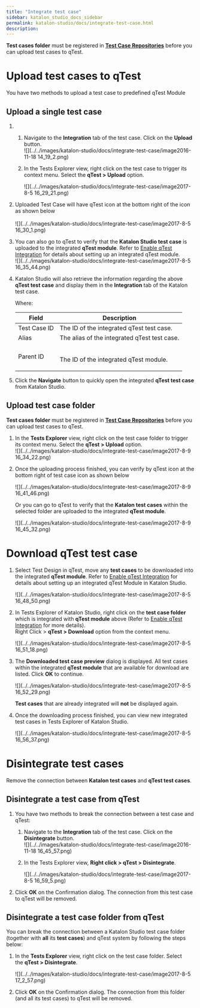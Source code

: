 ```yaml
---
title: "Integrate test case" 
sidebar: katalon_studio_docs_sidebar
permalink: katalon-studio/docs/integrate-test-case.html 
description: 
---
```

**Test cases folder** must be registered in [**Test Case Repositories**](https://docs.katalon.com/display/KD/qTest+Integration) before you can upload test cases to qTest.

Upload test cases to qTest
==========================

You have two methods to upload a test case to predefined qTest Module

Upload a single test case
-------------------------

1.    
    1.  Navigate to the **Integration** tab of the test case. Click on the **Upload** button.  
        ![](../../images/katalon-studio/docs/integrate-test-case/image2016-11-18 14_19_2.png)  
          
        
    2.  In the Tests Explorer view, right click on the test case to trigger its context menu. Select the **qTest > Upload** option.  
          
        ![](../../images/katalon-studio/docs/integrate-test-case/image2017-8-5 16_29_21.png)  
          
        
2.  Uploaded Test Case will have qTest icon at the bottom right of the icon as shown below  
       
    ![](../../images/katalon-studio/docs/integrate-test-case/image2017-8-5 16_30_1.png)  
      
      
    
3.  You can also go to qTest to verify that the **Katalon Studio test case** is uploaded to the integrated **qTest module**. Refer to [Enable qTest Integration](/display/KD/Enable+qTest+Integration) for details about setting up an integrated qTest module.  
    ![](../../images/katalon-studio/docs/integrate-test-case/image2017-8-5 16_35_44.png)  
      
    
4.  Katalon Studio will also retrieve the information regarding the above **qTest test case** and display them in the **Integration** tab of the Katalon test case.
    
      
    Where:
    
    <table><thead><tr><th>Field</th><th>Description</th></tr></thead><tbody><tr><td>Test Case ID</td><td>The ID of the integrated qTest test case.</td></tr><tr><td>Alias</td><td>The alias of the integrated qTest test case.</td></tr><tr><td>Parent ID</td><td><div><p><span><img></span></p><p>The ID of the integrated qTest module.</p></div></td></tr></tbody></table>
    
      
    
5.  Click the **Navigate** button to quickly open the integrated **qTest test case** from Katalon Studio.  
      
    

Upload test case folder
-----------------------

**Test cases folder** must be registered in [**Test Case Repositories**](https://docs.katalon.com/display/KD/qTest+Integration) before you can upload test cases to qTest.

1.  In the **Tests Explorer** view, right click on the test case folder to trigger its context menu. Select the **qTest > Upload** option.  
    ![](../../images/katalon-studio/docs/integrate-test-case/image2017-8-9 16_34_22.png)  
      
    
2.  Once the uploading process finished, you can verify by qTest icon at the bottom right of test case icon as shown below  
      
    ![](../../images/katalon-studio/docs/integrate-test-case/image2017-8-9 16_41_46.png)  
      
    Or you can go to qTest to verify that the **Katalon test cases** within the selected folder are uploaded to the integrated **qTest module**.  
      
    ![](../../images/katalon-studio/docs/integrate-test-case/image2017-8-9 16_45_32.png)

  

Download qTest test case
========================

1.  Select Test Design in qTest, move any **test cases** to be downloaded into the integrated **qTest module**. Refer to [Enable qTest Integration](/display/KD/Enable+qTest+Integration) for details about setting up an integrated qTest Module in Katalon Studio.  
      
    ![](../../images/katalon-studio/docs/integrate-test-case/image2017-8-5 16_48_50.png)  
      
    
2.  In Tests Explorer of Katalon Studio, right click on the **test case folder** which is integrated with **qTest module** above (Refer to [Enable qTest Integration](/display/KD/Enable+qTest+Integration) for more details).  
    Right Click > **qTest > Download** option from the context menu.  
      
    ![](../../images/katalon-studio/docs/integrate-test-case/image2017-8-5 16_51_18.png)  
      
    
3.  The **Downloaded test case preview** dialog is displayed. All test cases within the integrated **qTest module** that are available for download are listed. Click **OK** to continue.
    
      
    ![](../../images/katalon-studio/docs/integrate-test-case/image2017-8-5 16_52_29.png)
    
    **Test cases** that are already integrated will **not** be displayed again.
    
4.  Once the downloading process finished, you can view new integrated test cases in Tests Explorer of Katalon Studio.  
      
    ![](../../images/katalon-studio/docs/integrate-test-case/image2017-8-5 16_56_37.png)

Disintegrate test cases
=======================

Remove the connection between **Katalon test cases** and **qTest test cases**.

Disintegrate a test case from qTest
-----------------------------------

1.  You have two methods to break the connection between a test case and qTest:  
      
    1.  Navigate to the **Integration** tab of the test case. Click on the **Disintegrate** button.  
        ![](../../images/katalon-studio/docs/integrate-test-case/image2016-11-18 16_45_57.png)  
          
        
    2.  In the Tests Explorer view, **Right click > qTest > Disintegrate**.  
          
        ![](../../images/katalon-studio/docs/integrate-test-case/image2017-8-5 16_59_5.png)  
          
        
2.  Click **OK** on the Confirmation dialog. The connection from this test case to qTest will be removed.  
      
    

Disintegrate a test case folder from qTest
------------------------------------------

You can break the connection between a Katalon Studio test case folder (together with **all** its **test cases**) and qTest system by following the steps below:

1.  In the **Tests Explorer** view, right click on the test case folder. Select the **qTest > Disintegrate**.  
      
    ![](../../images/katalon-studio/docs/integrate-test-case/image2017-8-5 17_2_57.png)  
      
    
2.  Click **OK** on the Confirmation dialog. The connection from this folder (and all its test cases) to qTest will be removed.